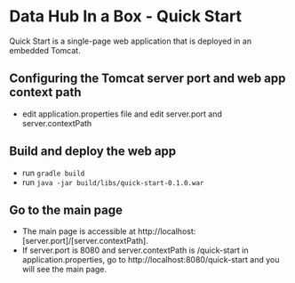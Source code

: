 # Data Hub In a Box - Quick Start

Quick Start is a single-page web application that is deployed in an embedded Tomcat. 

## Configuring the Tomcat server port and web app context path
- edit application.properties file and edit server.port and server.contextPath

## Build and deploy the web app
- run ```gradle build```
- run ```java -jar build/libs/quick-start-0.1.0.war```

## Go to the main page
- The main page is accessible at http://localhost:[server.port]/[server.contextPath].
- If server.port is 8080 and server.contextPath is /quick-start in application.properties, go to http://localhost:8080/quick-start and you will see the main page.
